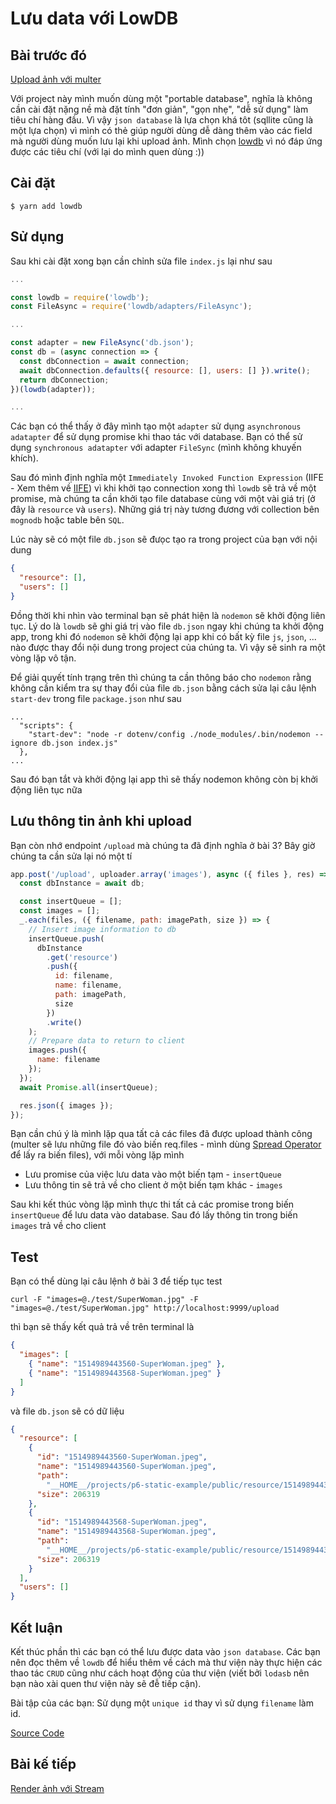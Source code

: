# Lưu data với LowDB

## Bài trước đó

[Upload ảnh với multer](./3-upload-image-with-multer.md)

Với project này mình muốn dùng một "portable database", nghĩa là không cần cài đặt nặng nề mà đặt tính "đơn giản", "gọn nhẹ", "dễ sử dụng" làm tiêu chí hàng đầu. Vì vậy `json database` là lựa chọn khá tôt (sqllite cũng là một lựa chọn) vì mình có thẻ giúp người dùng dễ dàng thêm vào các field mà người dùng muốn lưu lại khi upload ảnh. Mình chọn [lowdb](https://github.com/typicode/lowdb) vì nó đáp ứng được các tiêu chí (với lại do mình quen dùng :))

## Cài đặt

```shell
$ yarn add lowdb
```

## Sử dụng

Sau khi cài đặt xong bạn cần chỉnh sửa file `index.js` lại như sau

```javascript
...

const lowdb = require('lowdb');
const FileAsync = require('lowdb/adapters/FileAsync');

...

const adapter = new FileAsync('db.json');
const db = (async connection => {
  const dbConnection = await connection;
  await dbConnection.defaults({ resource: [], users: [] }).write();
  return dbConnection;
})(lowdb(adapter));

...
```

Các bạn có thể thấy ở đây mình tạo một `adapter` sử dụng `asynchronous adatapter` để sử dụng promise khi thao tác với database. Bạn có thể sử dụng `synchronous adatapter` với adapter `FileSync` (mình không khuyến khích).

Sau đó mình định nghĩa một `Immediately Invoked Function Expression` (IIFE - Xem thêm về [IIFE](https://developer.mozilla.org/vi/docs/Glossary/IIFE)) vì khi khởi tạo connection xong thì `lowdb` sẽ trả về một promise, mà chúng ta cần khởi tạo file database cùng với một vài giá trị (ở đây là `resource` và `users`). Những giá trị này tương đương với collection bên `mognodb` hoặc table bên `SQL`.

Lúc này sẽ có một file `db.json` sẽ đưọc tạo ra trong project của bạn với nội dung

```json
{
  "resource": [],
  "users": []
}
```

Đồng thời khi nhìn vào terminal bạn sẽ phát hiện là `nodemon` sẽ khởi động liên tục. Lý do là `lowdb` sẽ ghi giá trị vào file `db.json` ngay khi chúng ta khởi động app, trong khi đó `nodemon` sẽ khởi động lại app khi có bất kỳ file `js`, `json`, ... nào được thay đổi nội dung trong project của chúng ta. Vì vậy sẽ sinh ra một vòng lặp vô tận.

Để giải quyết tính trạng trên thì chúng ta cần thông báo cho `nodemon` rằng không cần kiểm tra sự thay đổi của file `db.json` bằng cách sửa lại câu lệnh `start-dev` trong file `package.json` như sau

```
...
  "scripts": {
    "start-dev": "node -r dotenv/config ./node_modules/.bin/nodemon --ignore db.json index.js"
  },
...
```

Sau đó bạn tắt và khởi động lại app thì sẽ thấy nodemon không còn bị khởi động liên tục nữa

## Lưu thông tin ảnh khi upload

Bạn còn nhớ endpoint `/upload` mà chúng ta đã định nghĩa ở bài 3? Bây giờ chúng ta cần sửa lại nó một tí

```javascript
app.post('/upload', uploader.array('images'), async ({ files }, res) => {
  const dbInstance = await db;

  const insertQueue = [];
  const images = [];
  _.each(files, ({ filename, path: imagePath, size }) => {
    // Insert image information to db
    insertQueue.push(
      dbInstance
        .get('resource')
        .push({
          id: filename,
          name: filename,
          path: imagePath,
          size
        })
        .write()
    );
    // Prepare data to return to client
    images.push({
      name: filename
    });
  });
  await Promise.all(insertQueue);

  res.json({ images });
});
```

Bạn cần chú ý là mình lặp qua tất cả các files đã được upload thành công (multer sẽ lưu những file đó vào biến req.files - mình dùng [Spread Operator](https://developer.mozilla.org/en-US/docs/Web/JavaScript/Reference/Operators/Spread_operator) để lấy ra biến files), với mỗi vòng lặp mình

* Lưu promise của việc lưu data vào một biến tạm - `insertQueue`
* Lưu thông tin sẽ trả về cho client ở một biến tạm khác - `images`

Sau khi kết thúc vòng lặp mình thực thi tất cả các promise trong biến `insertQueue` để lưu data vào database. Sau đó lấy thông tin trong biến `images` trả về cho client

## Test

Bạn có thể dùng lại câu lệnh ở bài 3 để tiếp tục test

```shell
curl -F "images=@./test/SuperWoman.jpg" -F "images=@./test/SuperWoman.jpg" http://localhost:9999/upload
```

thì bạn sẽ thấy kết quả trả về trên terminal là

```json
{
  "images": [
    { "name": "1514989443560-SuperWoman.jpeg" },
    { "name": "1514989443568-SuperWoman.jpeg" }
  ]
}
```

và file `db.json` sẽ có dữ liệu

```json
{
  "resource": [
    {
      "id": "1514989443560-SuperWoman.jpeg",
      "name": "1514989443560-SuperWoman.jpeg",
      "path":
        "__HOME__/projects/p6-static-example/public/resource/1514989443560-SuperWoman.jpeg",
      "size": 206319
    },
    {
      "id": "1514989443568-SuperWoman.jpeg",
      "name": "1514989443568-SuperWoman.jpeg",
      "path":
        "__HOME__/projects/p6-static-example/public/resource/1514989443568-SuperWoman.jpeg",
      "size": 206319
    }
  ],
  "users": []
}
```

## Kết luận

Kết thúc phần thì các bạn có thể lưu được data vào `json database`. Các bạn nên đọc thêm về `lowdb` để hiểu thêm về cách mà thư viện này thực hiện các thao tác `CRUD` cũng như cách hoạt động của thư viện (viết bởi `lodasb` nên bạn nào xài quen thư viện này sẽ đễ tiếp cận).

Bài tập của các bạn: Sử dụng một `unique id` thay vì sử dụng `filename` làm id.

[Source Code](https://github.com/picosix/p6-static-example/tree/5c2c0dd357efd1d07fc1e7a2de0eec99e8d41e19)

## Bài kế tiếp

[Render ảnh với Stream](./5-render-image-with-stream.md)
